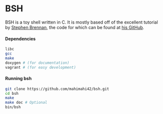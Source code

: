 BSH
===

BSH is a toy shell written in C. It is mostly based off of the excellent tutorial by [Stephen Brennan](http://stephen-brennan.com/), the code for which can be found at [his GitHub](https://github.com/brenns10/lsh).

#### Dependencies

```bash
libc
gcc
make
doxygen # (for documentation)
vagrant # (for easy development)
```

#### Running bsh

```bash
git clone https://github.com/mahimahi42/bsh.git
cd bsh
make
make doc # Optional
bin/bsh
```
